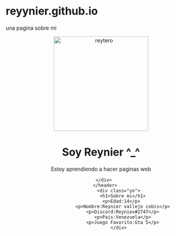 # reyynier.github.io
una pagina sobre mi

<body>
          <header>
          <div class="imagen"><img src="https://scontent.fmar4-1.fna.fbcdn.net/v/t1.6435-9/180924814_863607014587063_8180373074061021175_n.jpg?_nc_cat=101&ccb=1-7&_nc_sid=09cbfe&_nc_ohc=9BnBvaqKblgAX_n9Qa2&tn=QPrqV7TyMf-anunv&_nc_ht=scontent.fmar4-1.fna&oh=00_AT-50gVeXN4JGcMWHDT2iBBai7C0esqaRncryjmlY-m-jg&oe=63386202" alt="reytero" width="250px"></div>
          <div class="contenido">
            <h1>Soy Reynier ^_^</h1>
            <p>Estoy aprendiendo a hacer paginas web</p>
                    
        </div>  
       </header>
                 <div class="yo">
                    <h1>Sobre mi</h1>
                    <p>Edad:14</p> 
                    <p>Nombre:Reynier vallejo cobis</p>
                    <p>Discord:Reyniev#2747</p>
                    <p>Pais:Venezuela</p>
                    <p>Juego Favorito:Gta 5</p>
                 </div>
          
    
</body>

